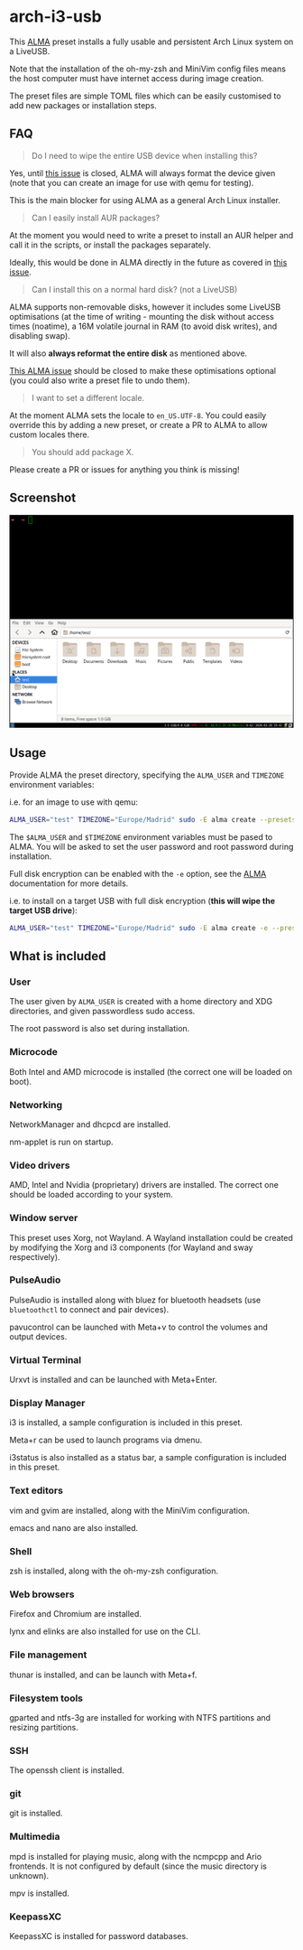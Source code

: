 # arch-i3-usb

This [ALMA](https://github.com/r-darwish/alma) preset installs a fully usable and persistent Arch Linux system on a LiveUSB.

Note that the installation of the oh-my-zsh and MiniVim config files means the host computer must have internet access during image creation.

The preset files are simple TOML files which can be easily customised to add new packages or installation steps.

## FAQ

> Do I need to wipe the entire USB device when installing this?

Yes, until [this issue](https://github.com/r-darwish/alma/issues/46) is closed, ALMA will always format the device given (note that you can create an image for use with qemu for testing).

This is the main blocker for using ALMA as a general Arch Linux installer.


> Can I easily install AUR packages?

At the moment you would need to write a preset to install an AUR helper and call it in the scripts, or install the packages separately.

Ideally, this would be done in ALMA directly in the future as covered in [this issue](https://github.com/r-darwish/alma/issues/43).

> Can I install this on a normal hard disk? (not a LiveUSB)

ALMA supports non-removable disks, however it includes some LiveUSB optimisations (at the time of writing - mounting the disk without access times (noatime), a 16M volatile journal in RAM (to avoid disk writes), and disabling swap).

It will also **always reformat the entire disk** as mentioned above.

[This ALMA issue](https://github.com/r-darwish/alma/issues/40) should be closed to make these optimisations optional (you could also write a preset file to undo them).

> I want to set a different locale.

At the moment ALMA sets the locale to `en_US.UTF-8`. You could easily override this by adding a new preset, or create a PR to ALMA to allow custom locales there.

> You should add package X.

Please create a PR or issues for anything you think is missing!

## Screenshot

![Screenshot from qemu](./screenshot.png "Screenshot")


## Usage

Provide ALMA the preset directory, specifying the `ALMA_USER` and `TIMEZONE` environment variables:

i.e. for an image to use with qemu:

```bash
ALMA_USER="test" TIMEZONE="Europe/Madrid" sudo -E alma create --presets ./arch-i3-usb/preset --image 5GiB image_name.img
```

The `$ALMA_USER` and `$TIMEZONE` environment variables must be pased to ALMA. You will be asked to set the user password and root password during installation.

Full disk encryption can be enabled with the `-e` option, see the [ALMA](https://github.com/r-darwish/alma) documentation for more details.

i.e. to install on a target USB with full disk encryption (__this will wipe the target USB drive__):

```bash
ALMA_USER="test" TIMEZONE="Europe/Madrid" sudo -E alma create -e --presets ./arch-i3-usb/preset /dev/disk/by-id/usb-Generic_USB_Flash_Disk-0:0
```

## What is included
### User
The user given by `ALMA_USER` is created with a home directory and XDG directories, and given passwordless sudo access.

The root password is also set during installation.

### Microcode

Both Intel and AMD microcode is installed (the correct one will be loaded on boot).

### Networking

NetworkManager and dhcpcd are installed.

nm-applet is run on startup.

### Video drivers

AMD, Intel and Nvidia (proprietary) drivers are installed. The correct one should be loaded according to your system.

### Window server

This preset uses Xorg, not Wayland. A Wayland installation could be created by modifying the Xorg and i3 components (for Wayland and sway respectively).

### PulseAudio

PulseAudio is installed along with bluez for bluetooth headsets (use `bluetoothctl` to connect and pair devices).

pavucontrol can be launched with Meta+v to control the volumes and output devices.

### Virtual Terminal

Urxvt is installed and can be launched with Meta+Enter.

### Display Manager

i3 is installed, a sample configuration is included in this preset.

Meta+r can be used to launch programs via dmenu.

i3status is also installed as a status bar, a sample configuration is included in this preset.

### Text editors

vim and gvim are installed, along with the MiniVim configuration.

emacs and nano are also installed.

### Shell

zsh is installed, along with the oh-my-zsh configuration.

### Web browsers

Firefox and Chromium are installed.

lynx and elinks are also installed for use on the CLI.

### File management

thunar is installed, and can be launch with Meta+f.

### Filesystem tools

gparted and ntfs-3g are installed for working with NTFS partitions and resizing partitions.

### SSH

The openssh client is installed.

### git

git is installed.

### Multimedia

mpd is installed for playing music, along with the ncmpcpp and Ario frontends. It is not configured by default (since the music directory is unknown).

mpv is installed.

### KeepassXC

KeepassXC is installed for password databases.

